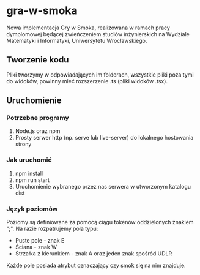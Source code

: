 # gra-w-smoka
Nowa implementacja Gry w Smoka, realizowana w ramach pracy dymplomowej będącej zwieńczeniem studiów inżynierskich na Wydziale Matematyki i Informatyki, Uniwersytetu Wrocławskiego.

## Tworzenie kodu
Pliki tworzymy w odpowiadających im folderach, wszystkie pliki poza tymi do widoków, powinny mieć rozszerzenie .ts (pliki widoków .tsx).

## Uruchomienie
### Potrzebne programy
1. Node.js oraz npm
2. Prosty serwer http (np. serve lub live-server) do lokalnego hostowania strony

### Jak uruchomić
1. npm install
2. npm run start
3. Uruchomienie wybranego przez nas serwera w utworzonym katalogu dist


### Język poziomów
Poziomy są definiowane za pomocą ciągu tokenów oddzielonych znakiem ";". Na razie rozpatrujemy pola typu:
- Puste pole - znak E
- Ściana - znak W
- Strzałka z kierunkiem - znak A oraz jeden znak spośród UDLR

Każde pole posiada atrybut oznaczający czy smok się na nim znajduje.
